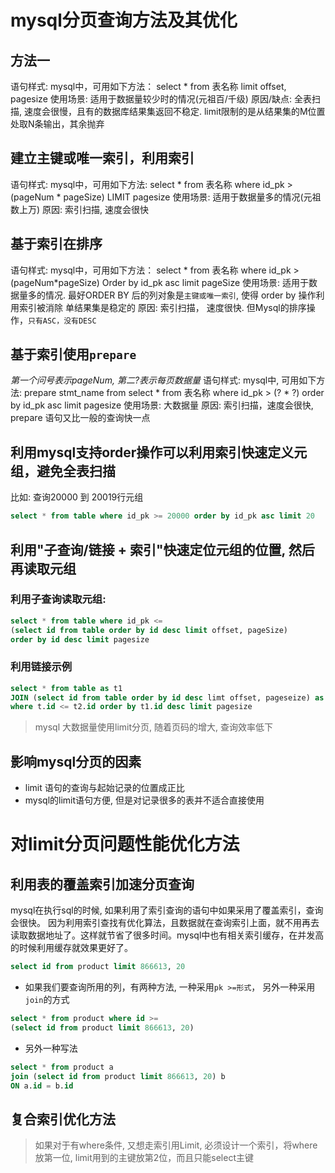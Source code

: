# mysql分页查询方法及其优化
## 方法一
语句样式: mysql中，可用如下方法： select * from 表名称 limit offset, pagesize
使用场景: 适用于数据量较少时的情况(元祖百/千级)
原因/缺点: 全表扫描, 速度会很慢，且有的数据库结果集返回不稳定. limit限制的是从结果集的M位置处取N条输出，其余抛弃

## 建立主键或唯一索引，利用索引
语句样式: mysql中，可用如下方法: select * from 表名称 where id_pk > (pageNum * pageSize) LIMIT pagesize
使用场景: 适用于数据量多的情况(元祖数上万)
原因: 索引扫描, 速度会很快

## 基于索引在排序
语句样式: mysql中，可用如下方法： select * from 表名称 where id_pk > (pageNum*pageSize) Order by id_pk asc limit pageSize
使用场景: 适用于数据量多的情况. 最好ORDER BY 后的列对象是`主键或唯一索引`, 使得 order by 操作利用索引被消除 单结果集是稳定的
原因: 索引扫描， 速度很快. 但Mysql的排序操作，`只有ASC，没有DESC`

## 基于索引使用`prepare`
_第一个问号表示pageNum, 第二?表示每页数据量_
语句样式: mysql中, 可用如下方法: prepare stmt_name from select * from 表名称 where id_pk > (? * ?) order by id_pk asc limit pagesize
使用场景: 大数据量
原因: 索引扫描，速度会很快, prepare 语句又比一般的查询快一点

## 利用mysql支持order操作可以利用索引快速定义元组，避免全表扫描
比如: 查询20000 到 20019行元组
```sql
select * from table where id_pk >= 20000 order by id_pk asc limit 20
```

## 利用"子查询/链接 + 索引"快速定位元组的位置, 然后再读取元组
### 利用子查询读取元组:
```sql
select * from table where id_pk <=
(select id from table order by id desc limit offset, pageSize)
order by id desc limit pagesize
```

### 利用链接示例
```sql
select * from table as t1
JOIN (select id from table order by id desc limt offset, pageseize) as t2
where t.id <= t2.id order by t1.id desc limit pagesize
```

> mysql 大数据量使用limit分页, 随着页码的增大, 查询效率低下

## 影响mysql分页的因素
- limit 语句的查询与起始记录的位置成正比
- mysql的limit语句方便, 但是对记录很多的表并不适合直接使用

# 对limit分页问题性能优化方法
## 利用表的覆盖索引加速分页查询
mysql在执行sql的时候, 如果利用了索引查询的语句中如果采用了覆盖索引，查询会很快。
因为利用索引查找有优化算法，且数据就在查询索引上面，就不用再去读取数据地址了。这样就节省了很多时间。mysql中也有相关索引缓存，在并发高的时候利用缓存就效果更好了。
```sql
select id from product limit 866613, 20
```

- 如果我们要查询所用的列，有两种方法, 一种采用`pk >=形式`， 另外一种采用`join`的方式
```sql
select * from product where id >=
(select id from product limit 866613, 20)
```
- 另外一种写法
```sql
select * from product a
join (select id from product limit 866613, 20) b
ON a.id = b.id
```

## 复合索引优化方法
> 如果对于有where条件, 又想走索引用Limit, 必须设计一个索引，将where放第一位, limit用到的主键放第2位，而且只能select主键
